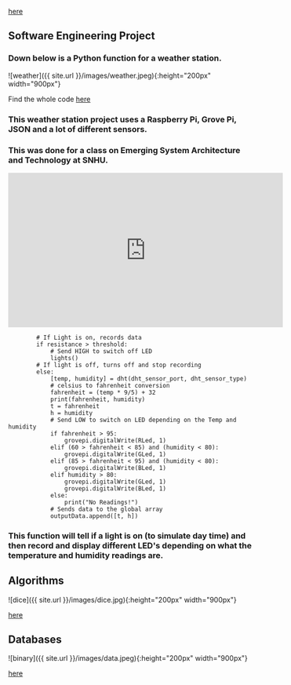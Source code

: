 [here](https://mrmauzy.github.io/)

## Software Engineering Project
### Down below is a Python function for a weather station. 
![weather]({{ site.url }}/images/weather.jpeg){:height="200px" width="900px"}  

Find the whole code [here](https://github.com/MrMauzy/Weather-Station)  
### This weather station project uses a Raspberry Pi, Grove Pi, JSON and a lot of different sensors.
### This was done for a class on Emerging System Architecture and Technology at SNHU.

<iframe width="560" height="315" src="https://www.youtube.com/embed/-EyROAOU5D4" frameborder="0" allow="accelerometer; autoplay; encrypted-media; gyroscope; picture-in-picture" allowfullscreen></iframe>

```
        # If Light is on, records data
        if resistance > threshold:
            # Send HIGH to switch off LED
            lights()
        # If light is off, turns off and stop recording
        else:
            [temp, humidity] = dht(dht_sensor_port, dht_sensor_type)
            # celsius to fahrenheit conversion
            fahrenheit = (temp * 9/5) + 32
            print(fahrenheit, humidity)
            t = fahrenheit
            h = humidity
            # Send LOW to switch on LED depending on the Temp and humidity
            if fahrenheit > 95:
                grovepi.digitalWrite(RLed, 1)
            elif (60 > fahrenheit < 85) and (humidity < 80):
                grovepi.digitalWrite(GLed, 1)
            elif (85 > fahrenheit < 95) and (humidity < 80):
                grovepi.digitalWrite(BLed, 1)
            elif humidity > 80:
                grovepi.digitalWrite(GLed, 1)
                grovepi.digitalWrite(BLed, 1)
            else:
                print("No Readings!")
            # Sends data to the global array
            outputData.append([t, h])

```

### This function will tell if a light is on (to simulate day time) and then record and display different LED's depending on what the temperature and humidity readings are. 


## Algorithms
![dice]({{ site.url }}/images/dice.jpg){:height="200px" width="900px"}

[here](https://github.com/MrMauzy/RPG-Magic)

## Databases
![binary]({{ site.url }}/images/data.jpeg){:height="200px" width="900px"}

[here](https://github.com/MrMauzy/MongoDB-CRUD)
